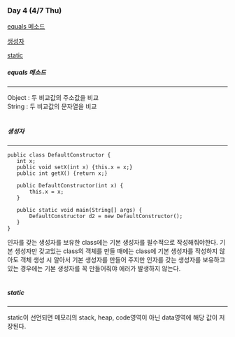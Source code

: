### Day 4 (4/7 Thu)

[equals 메소드](#equals-메소드)

[생성자](#생성자)

[static](#static)



##### equals 메소드

---

Object : 두 비교값의 주소값을 비교<br>
String : 두 비교값의 문자열을 비교<br><br>



##### 생성자

---



 ```
 public class DefaultConstructor {
	int x;
	public void setX(int x) {this.x = x;}
	public int getX() {return x;}
	
	public DefaultConstructor(int x) {
		this.x = x;
	}
     
    public static void main(String[] args) { 
    	DefaultConstructor d2 = new DefaultConstructor();
    }
}
 ```
 인자를 갖는 생성자를 보유한 class에는 기본 생성자를 필수적으로 작성해줘야한다.
 기본 생성자만 갖고있는 class의 객체를 만들 때에는 class에 기본 생성자를 작성하지 않아도 객체 생성 시 알아서 기본 생성자를 만들어 주지만 인자를 갖는 생성자를 보유하고 있는 경우에는 기본 생성자를 꼭 만들어줘야 에러가 발생하지 않는다.<br><br>

##### static

---

static이 선언되면 메모리의 stack, heap, code영역이 아닌 data영역에 해당 값이 저장된다.<br><br>